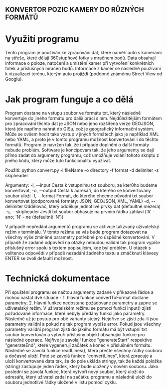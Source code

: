 
## KONVERTOR POZIC KAMERY DO RŮZNÝCH FORMÁTŮ

# Využití programu
Tento program je používán ke zpracování dat, které naměří auto s kamerami na střeše, které dělají 360stupňové fotky s mračnem bodů. Data obsahují informace o poloze, natočení a umístění kamer při vytvoření konkrétních fotek a příslušných mračen bodů. Informace z kamer se následně používaní k vizualizaci terénu, kterým auto projíždí (podobné známému Street View od Googlu).

# Jak program funguje a co dělá

Program dostane na vstupu soubor ve formátu txt, který následně konvertuje do jiného formátu pro další práci s ním. Nejdůležitějším formátem pro zpracování těchto dat je JSON nebo jeho rozšířená verze GEOJSON, která jde napřímo nahrát do GISu, což je geografický informační systém. Může se ovšem hodit také výstup v jiných formátech jako je například XML nebo YAML, a proto je v tomto programu možnost konvertování i do těchto formátů. Program je navržen tak, že i případé doplnění o další formáty nebude problém. Software je koncipovám tak, že jeho argumenty se dají přímo zadat do argumenty programu, což umožňuje volání tohoto skriptu z jiného kódu, který může tuto funkcionalitu využívat.

Použití:
python convert.py -i fileName -o directory -f format -d delimiter -s skipheader

Argumenty:
    -i, --input         Cesta k vstupnímu txt souboru, ze kter0ho budeme konvertovat,
    -o, --output        Cesta k adresáři, do kterého se konvertovaný soubor uloží
    -f, --format        Formát, do kterého chceme původní txt soubor konvertovat
                            (podporované formáty: JSON, GEOJSON, XML, YAML)
    -d, --delimiter     Oddělovač, který odděluje jednotlivé prvky dat (defaultně mezera)
    -s, --skipheader   Jestli txt soubor obhasuje na prvním řádku záhlaví
                            ('A' - ano; 'N' - ne (defaultně 'N'))

V případě nepředání argumentů programu se aktivuje takzvaný uživatelský režim v terminálu. V tomto režimu se vás bude program dotazovat na všechny výše zmíněné parametry potřebné pro úspěšné konvertování. V případě že zadané odpovědi na otázky nebudou validní tak program vypíše příslušný error spolu s textem popisujícím, kde byl problém. U otázek s volitenou odpovědí v případě nezadání žádného textu a zmáčknutí klávesy ENTER se zvolí defaultí možnost.

# Technická dokumentace

Při spušténí programu se načtou argumenty zadané v příkazové řádce a mohou nastat dvě situace - 1. hlavní funkce convertToFormat dostane parametry; 2. hlavní funkce nedostane požadované parametry a zapne se uživatelský režim. V uživatelském režimu se pomocí funkcí input() zjistí požadované informace, které nebyly předány funkci jako parametry. Následně už je postup pro obě varianty stejný. Nejdříve se zjistí zda-li jsou parametry validní a pokud ne tak program vypíše error. Pokud jsou všechny parametry validní program zjistí do jakého formátu má být vstupní txt soubor konvertován a vytvoří příslušny objekt obsahující funkce pro následné operace. Nejříve je zavolají funkce "generateStart" respektive "generateEnd", které vygenerují začátek a konec v příslušném formátu. Následně se zavolá funkce readLines(), která přečte všechny řádky souboru a dočasně uloží. Poté se zavolá funkce "convertLines", která zpracuje a uloží konvertované data tak, že do pole ukláda stringy, tak že každá položka (string) zastupuje jeden řádek, který bude uložený v novém souboru. Jako poslední se zavolá funkce, která vytvoří nový soubor, který uloží do adresáře, který uživatel zadal na začátku programu a následně uloží do souboru jednotlivé řádky uložené v listu pomocí cyklu.

